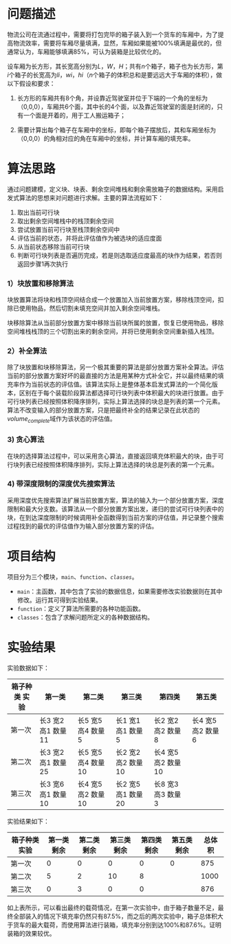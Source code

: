 # 问题描述

物流公司在流通过程中，需要将打包完毕的箱子装入到一个货车的车厢中，为了提高物流效率，需要将车厢尽量填满，显然，车厢如果能被100%填满是最优的，但通常认为，车厢能够填满85%，可认为装箱是比较优化的。

设车厢为长方形，其长宽高分别为$L，W，H$；共有$n$个箱子，箱子也为长方形，第$i$个箱子的长宽高为$li，wi，hi$（$n$个箱子的体积总和是要远远大于车厢的体积），做以下假设和要求：

1. 长方形的车厢共有8个角，并设靠近驾驶室并位于下端的一个角的坐标为（0,0,0），车厢共6个面，其中长的4个面，以及靠近驾驶室的面是封闭的，只有一个面是开着的，用于工人搬运箱子；

2. 需要计算出每个箱子在车厢中的坐标，即每个箱子摆放后，其和车厢坐标为（0,0,0）的角相对应的角在车厢中的坐标，并计算车厢的填充率。

# 算法思路

通过问题建模，定义块、块表、剩余空间堆栈和剩余需放箱子的数据结构。采用启发式算法的思想来对问题进行求解。主要的算法流程如下：

1. 取出当前可行块
2. 取出剩余空间堆栈中的栈顶剩余空间
3. 尝试放置当前可行块至栈顶剩余空间中
4. 评估当前的状态，并将此评估值作为被选块的适应度面
5. 从当前状态移除当前可行块
6. 判断可行块列表是否遍历完成，若是则选取适应度最高的块作为结果，若否则返回步骤1再次执行

### 1）块放置和移除算法

块放置算法将块和栈顶空间结合成一个放置加入当前放置方案，移除栈顶空间，扣除已使用物品，然后切割未填充空间并加入剩余空间堆栈。

块移除算法从当前部分放置方案中移除当前块所属的放置，恢复已使用物品，移除空间堆栈栈顶的三个切割出来的剩余空间，并将已使用剩余空间重新插入栈顶。

### 2）补全算法

除了块放置和块移除算法，另一个极其重要的算法是部分放置方案补全算法。评估当前的部分放置方案好坏的最直接的方法是用某种方式补全它，并以最终结果的填充率作为当前状态的评估值。该算法实际上是整体基本启发式算法的一个简化版本，区别在于每个装载阶段算法都选择可行块列表中体积最大的块进行放置。由于可行块列表已经按照体积降序排列，实际上算法选择的块总是列表的第一个元素。算法不改变输入的部分放置方案，只是把最终补全的结果记录在此状态的$v o l u m e _ {c o m p l e t e}$域作为该状态的评估值。

### 3) 贪心算法

在块的选择算法过程中，可以采用贪心算法，直接返回填充体积最大的块，由于可行块列表已经按照体积降序排列，实际上算法选择的块总是列表的第一个元素。

### 4) 带深度限制的深度优先搜索算法

采用深度优先搜索算法扩展当前放置方案，算法的输入为一个部分放置方案，深度限制和最大分支数。该算法从一个部分放置方案出发，递归的尝试可行块列表中的块，在到达深度限制的时候调用补全函数得到当前方案的评估值，并记录整个搜索过程找到的最优的评估值作为输入部分放置方案的评估。

# 项目结构

项目分为三个模块，`main`、`function`_、`classes`_。

- `main`：主函数，其中包含了实验的数据信息，如果需要修改实验数据则在其中修改。运行其可得到实验结果。
- `function`：定义了算法所需要的各种功能函数。
- `classes`：包含了求解问题所定义的各种数据结构。

# 实验结果

实验数据如下：

| 箱子种类     实验 | 第一类                | 第二类                | 第三类                | 第四类                | 第五类               |
| ----------------- | --------------------- | --------------------- | --------------------- | --------------------- | -------------------- |
| 第一次            | 长3  宽2  高1  数量11 | 长5  宽5  高4  数量5  | 长1  宽1  高1  数量5  | 长2  宽2  高2  数量8  | 长4  宽5  高2  数量6 |
| 第二次            | 长3  宽2  高1  数量25 | 长5  宽5  高4  数量10 | 长2  宽2  高2  数量10 | 长4  宽5  高2  数量10 |                      |
| 第三次            | 长3  宽6  高1  数量10 | 长4  宽5  高2  数量10 | 长2  宽5  高1  数量20 | 长8  宽3  高3  数量3  |                      |

实验结果如下：

| 箱子种类     实验 | 第一类剩余 | 第二类剩余 | 第三类剩余 | 第四类剩余 | 第五类剩余 | 总体积 |
| ----------------- | ---------- | ---------- | ---------- | ---------- | ---------- | ------ |
| 第一次            | 0          | 0          | 0          | 0          | 0          | 875    |
| 第二次            | 5          | 2          | 10         | 8          |            | 1000   |
| 第三次            | 0          | 3          | 0          | 0          |            | 876    |

如上表所示，可以看出最终的载荷情况，在第一次实验中，由于箱子数量不足，最终全部装入的情况下填充率仍然只有87.5%，而之后的两次实验中，箱子总体积大于货车的最大载荷，而使用算法进行装箱，填充率分别到达100%和87.6%。证明装箱的效果较优。